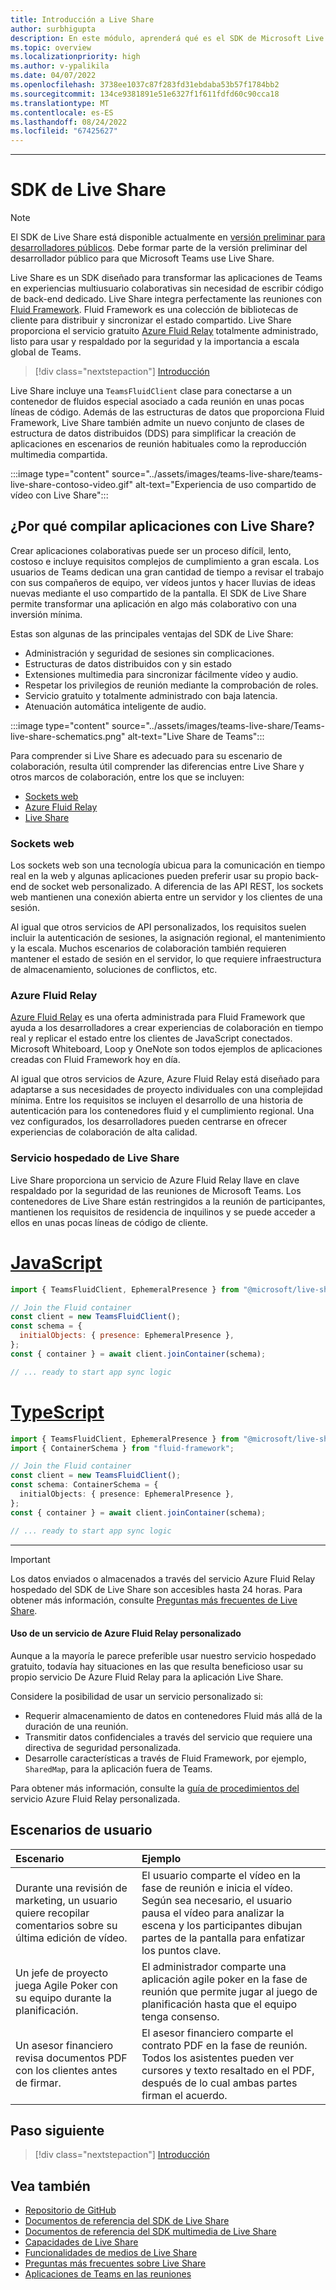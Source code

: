 ```yaml
---
title: Introducción a Live Share
author: surbhigupta
description: En este módulo, aprenderá qué es el SDK de Microsoft Live Share y los escenarios del usuario.
ms.topic: overview
ms.localizationpriority: high
ms.author: v-ypalikila
ms.date: 04/07/2022
ms.openlocfilehash: 3738ee1037c87f283fd31ebdaba53b57f1784bb2
ms.sourcegitcommit: 134ce9381891e51e6327f1f611fdfd60c90cca18
ms.translationtype: MT
ms.contentlocale: es-ES
ms.lasthandoff: 08/24/2022
ms.locfileid: "67425627"
---
```

---

# <a name="live-share-sdk"></a>SDK de Live Share

> [!NOTE]
> El SDK de Live Share está disponible actualmente en [versión preliminar para desarrolladores públicos](../resources/dev-preview/developer-preview-intro.md). Debe formar parte de la versión preliminar del desarrollador público para que Microsoft Teams use Live Share.

Live Share es un SDK diseñado para transformar las aplicaciones de Teams en experiencias multiusuario colaborativas sin necesidad de escribir código de back-end dedicado. Live Share integra perfectamente las reuniones con [Fluid Framework](https://fluidframework.com/). Fluid Framework es una colección de bibliotecas de cliente para distribuir y sincronizar el estado compartido. Live Share proporciona el servicio gratuito [Azure Fluid Relay](/azure/azure-fluid-relay/) totalmente administrado, listo para usar y respaldado por la seguridad y la importancia a escala global de Teams.

> [!div class="nextstepaction"]
> [Introducción](teams-live-share-quick-start.md)

Live Share incluye una `TeamsFluidClient` clase para conectarse a un contenedor de fluidos especial asociado a cada reunión en unas pocas líneas de código. Además de las estructuras de datos que proporciona Fluid Framework, Live Share también admite un nuevo conjunto de clases de estructura de datos distribuidos (DDS) para simplificar la creación de aplicaciones en escenarios de reunión habituales como la reproducción multimedia compartida.

:::image type="content" source="../assets/images/teams-live-share/teams-live-share-contoso-video.gif" alt-text="Experiencia de uso compartido de vídeo con Live Share":::

## <a name="why-build-apps-with-live-share"></a>¿Por qué compilar aplicaciones con Live Share?

Crear aplicaciones colaborativas puede ser un proceso difícil, lento, costoso e incluye requisitos complejos de cumplimiento a gran escala. Los usuarios de Teams dedican una gran cantidad de tiempo a revisar el trabajo con sus compañeros de equipo, ver vídeos juntos y hacer lluvias de ideas nuevas mediante el uso compartido de la pantalla. El SDK de Live Share permite transformar una aplicación en algo más colaborativo con una inversión mínima.

Estas son algunas de las principales ventajas del SDK de Live Share:

- Administración y seguridad de sesiones sin complicaciones.
- Estructuras de datos distribuidos con y sin estado
- Extensiones multimedia para sincronizar fácilmente vídeo y audio.
- Respetar los privilegios de reunión mediante la comprobación de roles.
- Servicio gratuito y totalmente administrado con baja latencia.
- Atenuación automática inteligente de audio.

:::image type="content" source="../assets/images/teams-live-share/Teams-live-share-schematics.png" alt-text="Live Share de Teams":::

Para comprender si Live Share es adecuado para su escenario de colaboración, resulta útil comprender las diferencias entre Live Share y otros marcos de colaboración, entre los que se incluyen:

- [Sockets web](#web-sockets)
- [Azure Fluid Relay](#azure-fluid-relay)
- [Live Share](#live-share-hosted-service)

### <a name="web-sockets"></a>Sockets web

Los sockets web son una tecnología ubicua para la comunicación en tiempo real en la web y algunas aplicaciones pueden preferir usar su propio back-end de socket web personalizado. A diferencia de las API REST, los sockets web mantienen una conexión abierta entre un servidor y los clientes de una sesión.

Al igual que otros servicios de API personalizados, los requisitos suelen incluir la autenticación de sesiones, la asignación regional, el mantenimiento y la escala. Muchos escenarios de colaboración también requieren mantener el estado de sesión en el servidor, lo que requiere infraestructura de almacenamiento, soluciones de conflictos, etc.

### <a name="azure-fluid-relay"></a>Azure Fluid Relay

[Azure Fluid Relay](/azure/azure-fluid-relay/) es una oferta administrada para Fluid Framework que ayuda a los desarrolladores a crear experiencias de colaboración en tiempo real y replicar el estado entre los clientes de JavaScript conectados. Microsoft Whiteboard, Loop y OneNote son todos ejemplos de aplicaciones creadas con Fluid Framework hoy en día.

Al igual que otros servicios de Azure, Azure Fluid Relay está diseñado para adaptarse a sus necesidades de proyecto individuales con una complejidad mínima. Entre los requisitos se incluyen el desarrollo de una historia de autenticación para los contenedores fluid y el cumplimiento regional. Una vez configurados, los desarrolladores pueden centrarse en ofrecer experiencias de colaboración de alta calidad.

### <a name="live-share-hosted-service"></a>Servicio hospedado de Live Share

Live Share proporciona un servicio de Azure Fluid Relay llave en clave respaldado por la seguridad de las reuniones de Microsoft Teams. Los contenedores de Live Share están restringidos a la reunión de participantes, mantienen los requisitos de residencia de inquilinos y se puede acceder a ellos en unas pocas líneas de código de cliente.

# <a name="javascript"></a>[JavaScript](#tab/javascript)

```javascript
import { TeamsFluidClient, EphemeralPresence } from "@microsoft/live-share";

// Join the Fluid container
const client = new TeamsFluidClient();
const schema = {
  initialObjects: { presence: EphemeralPresence },
};
const { container } = await client.joinContainer(schema);

// ... ready to start app sync logic
```

# <a name="typescript"></a>[TypeScript](#tab/typescript)

```TypeScript
import { TeamsFluidClient, EphemeralPresence } from "@microsoft/live-share";
import { ContainerSchema } from "fluid-framework";

// Join the Fluid container
const client = new TeamsFluidClient();
const schema: ContainerSchema = {
  initialObjects: { presence: EphemeralPresence },
};
const { container } = await client.joinContainer(schema);

// ... ready to start app sync logic
```

---

> [!IMPORTANT]
> Los datos enviados o almacenados a través del servicio Azure Fluid Relay hospedado del SDK de Live Share son accesibles hasta 24 horas. Para obtener más información, consulte [Preguntas más frecuentes de Live Share](teams-live-share-faq.md).

#### <a name="using-a-custom-azure-fluid-relay-service"></a>Uso de un servicio de Azure Fluid Relay personalizado

Aunque a la mayoría le parece preferible usar nuestro servicio hospedado gratuito, todavía hay situaciones en las que resulta beneficioso usar su propio servicio De Azure Fluid Relay para la aplicación Live Share.

Considere la posibilidad de usar un servicio personalizado si:

- Requerir almacenamiento de datos en contenedores Fluid más allá de la duración de una reunión.
- Transmitir datos confidenciales a través del servicio que requiere una directiva de seguridad personalizada.
- Desarrolle características a través de Fluid Framework, por ejemplo, `SharedMap`, para la aplicación fuera de Teams.

Para obtener más información, consulte la [guía de procedimientos del](./teams-live-share-how-to/how-to-custom-azure-fluid-relay.md) servicio Azure Fluid Relay personalizada.

## <a name="user-scenarios"></a>Escenarios de usuario

| Escenario                                                                                | Ejemplo                                                                                                                                                                                            |
| :-------------------------------------------------------------------------------------- | :------------------------------------------------------------------------------------------------------------------------------------------------------------------------------------------------- |
| Durante una revisión de marketing, un usuario quiere recopilar comentarios sobre su última edición de vídeo. | El usuario comparte el vídeo en la fase de reunión e inicia el vídeo. Según sea necesario, el usuario pausa el vídeo para analizar la escena y los participantes dibujan partes de la pantalla para enfatizar los puntos clave. |
| Un jefe de proyecto juega Agile Poker con su equipo durante la planificación.                    | El administrador comparte una aplicación agile poker en la fase de reunión que permite jugar al juego de planificación hasta que el equipo tenga consenso.                                                                        |
| Un asesor financiero revisa documentos PDF con los clientes antes de firmar.                  | El asesor financiero comparte el contrato PDF en la fase de reunión. Todos los asistentes pueden ver cursores y texto resaltado en el PDF, después de lo cual ambas partes firman el acuerdo.        |

## <a name="next-step"></a>Paso siguiente

> [!div class="nextstepaction"]
> [Introducción](teams-live-share-quick-start.md)

## <a name="see-also"></a>Vea también

- [Repositorio de GitHub](https://github.com/microsoft/live-share-sdk)
- [Documentos de referencia del SDK de Live Share](/javascript/api/@microsoft/live-share/)
- [Documentos de referencia del SDK multimedia de Live Share](/javascript/api/@microsoft/live-share-media/)
- [Capacidades de Live Share](teams-live-share-capabilities.md)
- [Funcionalidades de medios de Live Share](teams-live-share-media-capabilities.md)
- [Preguntas más frecuentes sobre Live Share](teams-live-share-faq.md)
- [Aplicaciones de Teams en las reuniones](teams-apps-in-meetings.md)
